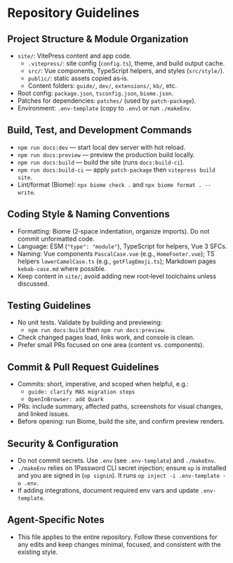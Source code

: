 # Repository Guidelines

## Project Structure & Module Organization

- `site/`: VitePress content and app code.
  - `.vitepress/`: site config (`config.ts`), theme, and build output cache.
  - `src/`: Vue components, TypeScript helpers, and styles (`src/style/`).
  - `public/`: static assets copied as‑is.
  - Content folders: `guide/`, `dev/`, `extensions/`, `kb/`, etc.
- Root config: `package.json`, `tsconfig.json`, `biome.json`.
- Patches for dependencies: `patches/` (used by `patch-package`).
- Environment: `.env-template` (copy to `.env`) or run `./makeEnv`.

## Build, Test, and Development Commands

- `npm run docs:dev` — start local dev server with hot reload.
- `npm run docs:preview` — preview the production build locally.
- `npm run docs:build` — build the site (runs `docs:build-ci`).
- `npm run docs:build-ci` — apply `patch-package` then `vitepress build site`.
- Lint/format (Biome): `npx biome check .` and `npx biome format . --write`.

## Coding Style & Naming Conventions

- Formatting: Biome (2‑space indentation, organize imports). Do not commit
  unformatted code.
- Language: ESM (`"type": "module"`), TypeScript for helpers, Vue 3 SFCs.
- Naming: Vue components `PascalCase.vue` (e.g., `HomeFooter.vue`); TS helpers
  `lowerCamelCase.ts` (e.g., `getFlagEmoji.ts`); Markdown pages `kebab-case.md`
  where possible.
- Keep content in `site/`; avoid adding new root‑level toolchains unless
  discussed.

## Testing Guidelines

- No unit tests. Validate by building and previewing:
  - `npm run docs:build` then `npm run docs:preview`.
- Check changed pages load, links work, and console is clean.
- Prefer small PRs focused on one area (content vs. components).

## Commit & Pull Request Guidelines

- Commits: short, imperative, and scoped when helpful, e.g.:
  - `guide: clarify MAS migration steps`
  - `OpenInBrowser: add Quark`
- PRs: include summary, affected paths, screenshots for visual changes, and
  linked issues.
- Before opening: run Biome, build the site, and confirm preview renders.

## Security & Configuration

- Do not commit secrets. Use `.env` (see `.env-template`) and `./makeEnv`.
- `./makeEnv` relies on 1Password CLI secret injection; ensure `op` is installed
  and you are signed in (`op signin`). It runs
  `op inject -i .env-template -o .env`.
- If adding integrations, document required env vars and update `.env-template`.

## Agent‑Specific Notes

- This file applies to the entire repository. Follow these conventions for any
  edits and keep changes minimal, focused, and consistent with the existing
  style.

